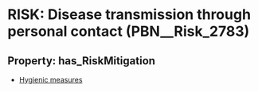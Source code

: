 # RISK: __Disease transmission through personal contact__ (PBN__Risk_2783)

## Property: has_RiskMitigation

* [Hygienic measures](PBN__Mitigation_878)

